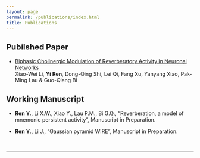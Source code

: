 ```yaml
---
layout: page
permalink: /publications/index.html
title: Publications
---
```



## Pubilshed Paper

- [Biphasic Cholinergic Modulation of Reverberatory Activity in Neuronal Networks](https://link.springer.com/article/10.1007/s12264-022-01012-7)<br>Xiao-Wei Li, **Yi Ren**, Dong-Qing Shi, Lei Qi, Fang Xu, Yanyang Xiao, Pak-Ming Lau & Guo-Qiang Bi <br>

## Working Manuscript

-  **Ren Y.**,  Li X.W.,  Xiao Y.,  Lau P.M.,  Bi G.Q.,  “Reverberation, a model of mnemonic persistent activity”, Manuscript in Preparation.<br>

- **Ren Y**., Li J.,  “Gaussian pyramid WIRE”,  Manuscript in Preparation.

  <br>

---


